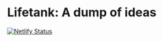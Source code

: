 # Lifetank: A dump of ideas

[![Netlify Status](https://api.netlify.com/api/v1/badges/6f72a893-5f14-4fec-ac85-78b8b088dcb5/deploy-status)](https://app.netlify.com/sites/lifetank/deploys)